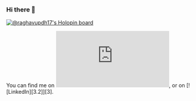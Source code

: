 ### Hi there 👋
[![@raghavupdh17's Holopin board](https://holopin.me/raghavupdh17)](https://holopin.io/@raghavupdh17)

<!-- Actual text -->

You can find me on [![Twitter][1.2]][1], or on [![LinkedIn][3.2]][3].

<!-- Icons -->

[1.2]: https://www.freepnglogos.com/images/linkedin-logo-png-1853.html
[2.2]: https://www.freepnglogos.com/images/linkedin-logo-png-1853.html

<!-- Links to your social media accounts -->

[1]: https://twitter.com/raghavu37260366
[2]: https://www.linkedin.com/in/raghav-upadhyay-769410252/

<!--
**viper-raghav/viper-raghav** is a ✨ _special_ ✨ repository because its `README.md` (this file) appears on your GitHub profile.

Here are some ideas to get you started:

- 🔭 I’m currently working on ...
- 🌱 I’m currently learning ...
- 👯 I’m looking to collaborate on ...
- 🤔 I’m looking for help with ...
- 💬 Ask me about ...
- 📫 How to reach me: ...
- 😄 Pronouns: ...
- ⚡ Fun fact: ...
-->
